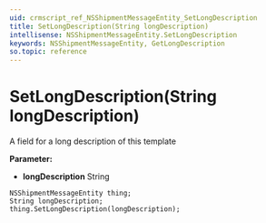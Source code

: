 ```yaml
---
uid: crmscript_ref_NSShipmentMessageEntity_SetLongDescription
title: SetLongDescription(String longDescription)
intellisense: NSShipmentMessageEntity.SetLongDescription
keywords: NSShipmentMessageEntity, GetLongDescription
so.topic: reference
---
```


# SetLongDescription(String longDescription)

A field for a long description of this template

**Parameter:** 
 - **longDescription** String

```crmscript
NSShipmentMessageEntity thing;
String longDescription;
thing.SetLongDescription(longDescription);
```

